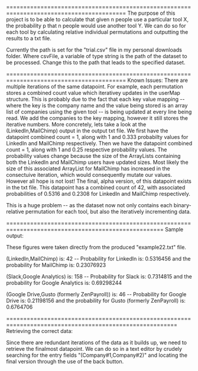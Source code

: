 =========================================================================================
The purpose of this project is to be able to calculate that given n people use a particular
tool X, the probability p that n people would use another tool Y. We can do so 
for each tool by calculating relative individual permutations and outputting the results to
a txt file. 



Currently the path is set for the "trial.csv" file in my personal downloads folder. Where csvFile, a variable of type string is the path of the dataset to be processed. Change this to the path that leads to the specified dataset. 

=========================================================================================
Known Issues:
There are multiple iterations of the same datapoint. For example, each permutation stores a combined count value which iterativey updates in the userMap structure. This is probably due to the fact that each key value mapping -- where the key is the company name and the value being stored is an array list of companies using the given tool -- is being updated at every line being read. We add the companies to the key mapping, however it still stores the iterative numbers. More concretely, lets take a look at the (LinkedIn,MailChimp) output in the output txt file. We first have the datapoint combined count = 1, along with 1 and 0.333 probabilty values for LinkedIn and MailChimp respectively. Then we have the datapoint combined count = 1, along with 1 and 0.25 respective probability values. The probability values change because the size of the ArrayLists containing both the LinkedIn and MailChimp users have updated sizes. Most likely the size of this associated ArrayList for MailChimp has increased in the consectuive iteration, which would consequently mutate our values. However all hope is not lost! The final, alpha version, of this datapoint exists in the txt file. This datapoint has a combined count of 42, with associated probabilities of 0.5316 and 0.2308 for LinkedIn and MailChimp respectively. 

This is a huge problem -- as the dataset now not only contains each binary-relative permutation for each tool, but also the iteratively incrementing data. 

====================================================================================================
Sample output:

These figures were taken directly from the produced "example22.txt" file. 

(LinkedIn,MailChimp) is: 42 -- Probability for LinkedIn is: 0.5316456 and the probability for MailChimp is: 0.23076923

(Slack,Google Analytics) is: 158 -- Probability for Slack is: 0.7314815 and the probability for Google Analytics is: 0.69298244

(Google Drive,Gusto (formerly ZenPayroll)) is: 46 -- Probability for Google Drive is: 0.21198156 and the probability for Gusto (formerly ZenPayroll) is: 0.6764706

========================================================================================================
Retrieving the correct data:

Since there are redundant iterations of the data as it builds up, we need to retrieve the finalmost datapoint. We can do so in a text editor by crudely searching for the entry fields "(Company#1,Company#2)" and locating the final version through the use of the back button.  
